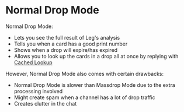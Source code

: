 # Normal Drop Mode

Normal Drop Mode:

* Lets you see the full result of Leg's analysis
* Tells you when a card has a good print number
* Shows when a drop will expire/has expired
* Allows you to look up the cards in a drop all at once by replying with [Cached Lookup](https://github.com/RyanCheddar/queens-right-leg/blob/5bef42a434d17e00a42f1d9bf20ed34a89518d48/karuta-utilities/character-tools/cached-lookup.md)

However, Normal Drop Mode also comes with certain drawbacks:

* Normal Drop Mode is slower than Massdrop Mode due to the extra processing involved
* Might create spam when a channel has a lot of drop traffic
* Creates clutter in the chat
